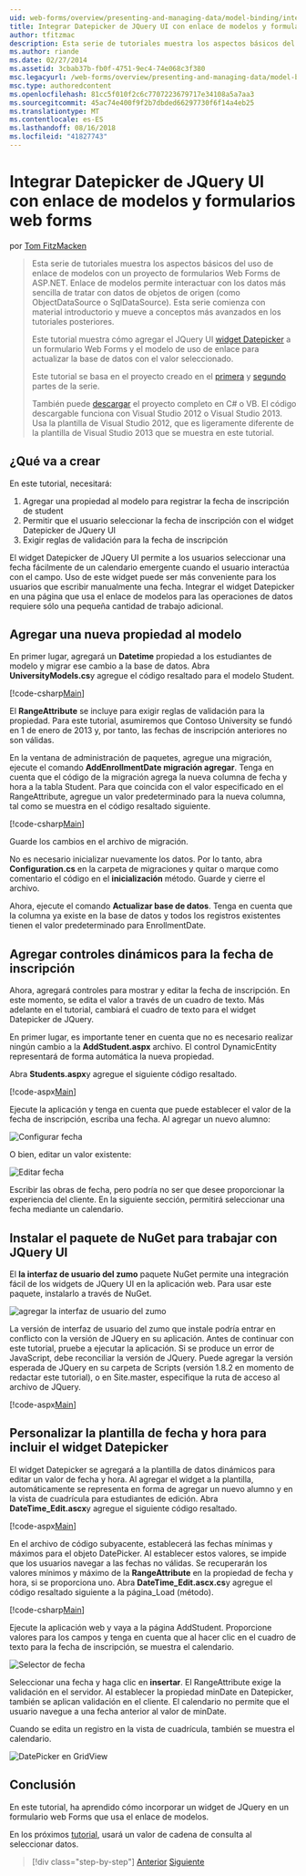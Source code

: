 ```yaml
---
uid: web-forms/overview/presenting-and-managing-data/model-binding/integrating-jquery-ui
title: Integrar Datepicker de JQuery UI con enlace de modelos y formularios web forms | Microsoft Docs
author: tfitzmac
description: Esta serie de tutoriales muestra los aspectos básicos del uso de enlace de modelos con un proyecto de formularios Web Forms de ASP.NET. Enlace de modelos permite interactuar con los datos más sencilla de...
ms.author: riande
ms.date: 02/27/2014
ms.assetid: 3cbab37b-fb0f-4751-9ec4-74e068c3f380
msc.legacyurl: /web-forms/overview/presenting-and-managing-data/model-binding/integrating-jquery-ui
msc.type: authoredcontent
ms.openlocfilehash: 81cc5f010f2c6c7707223679717e34108a5a7aa3
ms.sourcegitcommit: 45ac74e400f9f2b7dbded66297730f6f14a4eb25
ms.translationtype: MT
ms.contentlocale: es-ES
ms.lasthandoff: 08/16/2018
ms.locfileid: "41827743"
---
```

<a name="integrating-jquery-ui-datepicker-with-model-binding-and-web-forms"></a>Integrar Datepicker de JQuery UI con enlace de modelos y formularios web forms
====================
por [Tom FitzMacken](https://github.com/tfitzmac)

> Esta serie de tutoriales muestra los aspectos básicos del uso de enlace de modelos con un proyecto de formularios Web Forms de ASP.NET. Enlace de modelos permite interactuar con los datos más sencilla de tratar con datos de objetos de origen (como ObjectDataSource o SqlDataSource). Esta serie comienza con material introductorio y mueve a conceptos más avanzados en los tutoriales posteriores.
> 
> Este tutorial muestra cómo agregar el JQuery UI [widget Datepicker](http://jqueryui.com/datepicker/) a un formulario Web Forms y el modelo de uso de enlace para actualizar la base de datos con el valor seleccionado.
> 
> Este tutorial se basa en el proyecto creado en el [primera](retrieving-data.md) y [segundo](updating-deleting-and-creating-data.md) partes de la serie.
> 
> También puede [descargar](https://go.microsoft.com/fwlink/?LinkId=286116) el proyecto completo en C# o VB. El código descargable funciona con Visual Studio 2012 o Visual Studio 2013. Usa la plantilla de Visual Studio 2012, que es ligeramente diferente de la plantilla de Visual Studio 2013 que se muestra en este tutorial.


## <a name="what-youll-build"></a>¿Qué va a crear

En este tutorial, necesitará:

1. Agregar una propiedad al modelo para registrar la fecha de inscripción de student
2. Permitir que el usuario seleccionar la fecha de inscripción con el widget Datepicker de JQuery UI
3. Exigir reglas de validación para la fecha de inscripción

El widget Datepicker de JQuery UI permite a los usuarios seleccionar una fecha fácilmente de un calendario emergente cuando el usuario interactúa con el campo. Uso de este widget puede ser más conveniente para los usuarios que escribir manualmente una fecha. Integrar el widget Datepicker en una página que usa el enlace de modelos para las operaciones de datos requiere sólo una pequeña cantidad de trabajo adicional.

## <a name="add-a-new-property-to-the-model"></a>Agregar una nueva propiedad al modelo

En primer lugar, agregará un **Datetime** propiedad a los estudiantes de modelo y migrar ese cambio a la base de datos. Abra **UniversityModels.cs**y agregue el código resaltado para el modelo Student.

[!code-csharp[Main](integrating-jquery-ui/samples/sample1.cs?highlight=16-18)]

El **RangeAttribute** se incluye para exigir reglas de validación para la propiedad. Para este tutorial, asumiremos que Contoso University se fundó en 1 de enero de 2013 y, por tanto, las fechas de inscripción anteriores no son válidas.

En la ventana de administración de paquetes, agregue una migración, ejecute el comando **AddEnrollmentDate migración agregar**. Tenga en cuenta que el código de la migración agrega la nueva columna de fecha y hora a la tabla Student. Para que coincida con el valor especificado en el RangeAttribute, agregue un valor predeterminado para la nueva columna, tal como se muestra en el código resaltado siguiente.

[!code-csharp[Main](integrating-jquery-ui/samples/sample2.cs?highlight=11)]

Guarde los cambios en el archivo de migración.

No es necesario inicializar nuevamente los datos. Por lo tanto, abra **Configuration.cs** en la carpeta de migraciones y quitar o marque como comentario el código en el **inicialización** método. Guarde y cierre el archivo.

Ahora, ejecute el comando **Actualizar base de datos**. Tenga en cuenta que la columna ya existe en la base de datos y todos los registros existentes tienen el valor predeterminado para EnrollmentDate.

## <a name="add-dynamic-controls-for-enrollment-date"></a>Agregar controles dinámicos para la fecha de inscripción

Ahora, agregará controles para mostrar y editar la fecha de inscripción. En este momento, se edita el valor a través de un cuadro de texto. Más adelante en el tutorial, cambiará el cuadro de texto para el widget Datepicker de JQuery.

En primer lugar, es importante tener en cuenta que no es necesario realizar ningún cambio a la **AddStudent.aspx** archivo. El control DynamicEntity representará de forma automática la nueva propiedad.

Abra **Students.aspx**y agregue el siguiente código resaltado.

[!code-aspx[Main](integrating-jquery-ui/samples/sample3.aspx?highlight=13)]

Ejecute la aplicación y tenga en cuenta que puede establecer el valor de la fecha de inscripción, escriba una fecha. Al agregar un nuevo alumno:

![Configurar fecha](integrating-jquery-ui/_static/image1.png)

O bien, editar un valor existente:

![Editar fecha](integrating-jquery-ui/_static/image2.png)

Escribir las obras de fecha, pero podría no ser que desee proporcionar la experiencia del cliente. En la siguiente sección, permitirá seleccionar una fecha mediante un calendario.

## <a name="install-nuget-package-to-work-with-jquery-ui"></a>Instalar el paquete de NuGet para trabajar con JQuery UI

El **la interfaz de usuario del zumo** paquete NuGet permite una integración fácil de los widgets de JQuery UI en la aplicación web. Para usar este paquete, instalarlo a través de NuGet.

![agregar la interfaz de usuario del zumo](integrating-jquery-ui/_static/image3.png)

La versión de interfaz de usuario del zumo que instale podría entrar en conflicto con la versión de JQuery en su aplicación. Antes de continuar con este tutorial, pruebe a ejecutar la aplicación. Si se produce un error de JavaScript, debe reconciliar la versión de JQuery. Puede agregar la versión esperada de JQuery en su carpeta de Scripts (versión 1.8.2 en momento de redactar este tutorial), o en Site.master, especifique la ruta de acceso al archivo de JQuery.

[!code-aspx[Main](integrating-jquery-ui/samples/sample4.aspx)]

## <a name="customize-datetime-template-to-include-datepicker-widget"></a>Personalizar la plantilla de fecha y hora para incluir el widget Datepicker

El widget Datepicker se agregará a la plantilla de datos dinámicos para editar un valor de fecha y hora. Al agregar el widget a la plantilla, automáticamente se representa en forma de agregar un nuevo alumno y en la vista de cuadrícula para estudiantes de edición. Abra **DateTime\_Edit.ascx**y agregue el siguiente código resaltado.

[!code-aspx[Main](integrating-jquery-ui/samples/sample5.aspx?highlight=3)]

En el archivo de código subyacente, establecerá las fechas mínimas y máximos para el objeto DatePicker. Al establecer estos valores, se impide que los usuarios navegar a las fechas no válidas. Se recuperarán los valores mínimos y máximo de la **RangeAttribute** en la propiedad de fecha y hora, si se proporciona uno. Abra **DateTime\_Edit.ascx.cs**y agregue el código resaltado siguiente a la página\_Load (método).

[!code-csharp[Main](integrating-jquery-ui/samples/sample6.cs?highlight=9-14)]

Ejecute la aplicación web y vaya a la página AddStudent. Proporcione valores para los campos y tenga en cuenta que al hacer clic en el cuadro de texto para la fecha de inscripción, se muestra el calendario.

![Selector de fecha](integrating-jquery-ui/_static/image4.png)

Seleccionar una fecha y haga clic en **insertar**. El RangeAttribute exige la validación en el servidor. Al establecer la propiedad minDate en Datepicker, también se aplican validación en el cliente. El calendario no permite que el usuario navegue a una fecha anterior al valor de minDate.

Cuando se edita un registro en la vista de cuadrícula, también se muestra el calendario.

![DatePicker en GridView](integrating-jquery-ui/_static/image5.png)

## <a name="conclusion"></a>Conclusión

En este tutorial, ha aprendido cómo incorporar un widget de JQuery en un formulario web Forms que usa el enlace de modelos.

En los próximos [tutorial](using-query-string-values-to-retrieve-data.md), usará un valor de cadena de consulta al seleccionar datos.

> [!div class="step-by-step"]
> [Anterior](sorting-paging-and-filtering-data.md)
> [Siguiente](using-query-string-values-to-retrieve-data.md)
